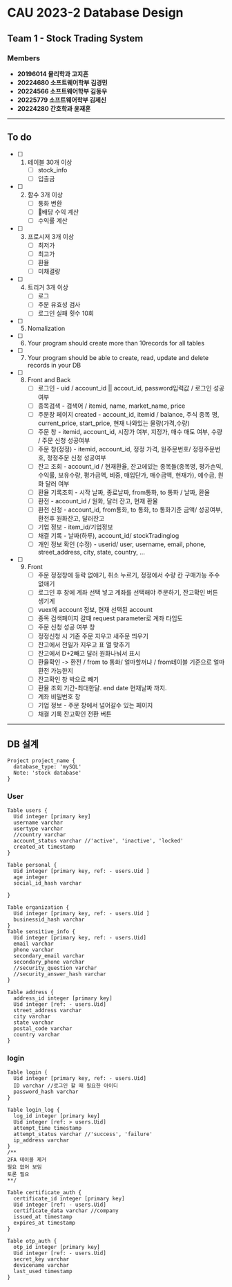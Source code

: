 # CAU 2023-2 Database Design
## Team 1 - Stock Trading System
### Members
* **20196014 물리학과 고지흔**
* **20224680 소프트웨어학부 김경민**
* **20224566 소프트웨어학부 김동우**
* **20225779 소프트웨어학부 김제신**
* **20224280 간호학과 윤재훈**
<hr>

## To do
- [ ] 1. 테이블 30개 이상
      - [ ] stock_info
      - [ ] 입출금
- [ ] 2. 함수 3개 이상
      - [ ] 통화 변환
      - [ ] 배당 수익 계산
      - [ ] 수익률 계산
- [ ] 3. 프로시저 3개 이상
      - [ ] 최저가
      - [ ] 최고가
      - [ ] 환율
      - [ ] 미채결량
- [ ] 4. 트리거 3개 이상
      - [ ] 로그
      - [ ] 주문 유효성 검사
      - [ ] 로그인 실패 횟수 10회

- [ ] 5. Nomalization
- [ ] 6. Your program should create more than 10records for all tables
- [ ] 7. Your program should be able to create, read, update and delete records in your DB
- [ ] 8. Front and Back
      - [ ] 로그인 - uid / account_id  || accout_id, password입력값 / 로그인 성공여부
      - [ ] 종목검색 - 검색어 / itemid, name, market_name, price
      - [ ] 주문창 페이지 created - account_id, itemid / balance, 주식 종목 명, current_price, start_price, 현재 나와있는 물량(가격,수량)
      - [ ] 주문 창 - itemid, account_id, 시장가 여부, 지정가, 매수 매도 여부, 수량 / 주문 신청 성공여부 
      - [ ] 주문 창(정정) - itemid, account_id, 정정 가격, 원주문번호/ 정정주문번호, 정정주문 신청 성공여부
      - [ ] 잔고 조회 - account_id / 현재환율, 잔고에있는 종목들(종목명, 평가손익, 수익률, 보유수량, 평가금액, 비중, 매입단가, 매수금액, 현재가), 예수금, 원화 달러 여부
      - [ ] 환율 기록조회 - 시작 날짜, 종료날짜, from통화, to 통화 / 날짜, 환율
      - [ ] 환전 - account_id / 원화, 달러 잔고, 현재 환율
      - [ ] 환전 신청 - account_id, from통화, to 통화, to 통화기준 금액/ 성공여부, 환전후 원화잔고, 달러잔고
      - [ ] 기업 정보 - item_id/기업정보
      - [ ] 채결 기록 - 날짜(하루), account_id/ stockTradinglog
      - [ ] 개인 정보 확인 (수정) - userid/ user, username, email, phone, street_address, city, state, country, ...
- [ ] 9. Front
      - [ ] 주문 정정창에 등락 없애기, 취소 누르기, 정정에서 수량 칸 구매가능 주수 없애기
      - [ ] 로그인 후 창에 계좌 선택 넣고 계좌를 선택해야 주문하기, 잔고확인 버튼 생기게
      - [ ] vuex에 account 정보, 현재 선택된 account
      - [ ] 종목 검색페이지 갈때 request parameter로 계좌 타입도
      - [ ] 주문 신청 성공 여부 창
      - [ ] 정정신청 시 기존 주문 지우고 새주문 띄우기
      - [ ] 잔고에서 전일가 지우고 표 열 맞추기
      - [ ] 잔고에서 D+2빼고 달러 원화나눠서 표시
      - [ ] 환율확인 -> 환전 / from to 통화/ 얼마할꺼냐 / from테이블 기준으로 얼마 환전 가능한지
      - [ ] 잔고확인 창 박으로 빼기
      - [ ] 환율 조회 기간-최대한달. end date 현재날짜 까지.
      - [ ] 계좌 비밀번호 창
      - [ ] 기업 정보 - 주문 창에서 넘어갈수 있는 페이지
      - [ ] 채결 기록 잔고확인 전환 버튼 
<hr>

## DB 설계
```
Project project_name {
  database_type: 'mySQL'
  Note: 'stock database'
}
```

### User

```
Table users {
  Uid integer [primary key]
  username varchar
  usertype varchar
  //country varchar
  account_status varchar //'active', 'inactive', 'locked'
  created_at timestamp
}

Table personal {
  Uid integer [primary key, ref: - users.Uid ]
  age integer
  social_id_hash varchar

}

Table organization {
  Uid integer [primary key, ref: - users.Uid ]
  businessid_hash varchar
}
Table sensitive_info {
  Uid integer [primary key, ref: - users.Uid]
  email varchar
  phone varchar
  secondary_email varchar
  secondary_phone varchar
  //security_question varchar
  //security_answer_hash varchar
}

Table address {
  address_id integer [primary key]
  Uid integer [ref: - users.Uid]
  street_address varchar
  city varchar
  state varchar
  postal_code varchar
  country varchar
}
```

### login
```
Table login {
  Uid integer [primary key, ref: - users.Uid]
  ID varchar //로그인 할 때 필요한 아이디
  password_hash varchar
}

Table login_log {
  log_id integer [primary key]
  Uid integer [ref: > users.Uid]
  attempt_time timestamp
  attempt_status varchar //'success', 'failure'
  ip_address varchar
}
/**
2FA 테이블 제거
필요 없어 보임
토론 필요
**/

Table certificate_auth {
  certificate_id integer [primary key]
  Uid integer [ref: - users.Uid]
  certificate_data varchar //company
  issued_at timestamp
  expires_at timestamp
}

Table otp_auth {
  otp_id integer [primary key]
  Uid integer [ref: - users.Uid]
  secret_key varchar
  devicename varchar
  last_used timestamp
}
```
